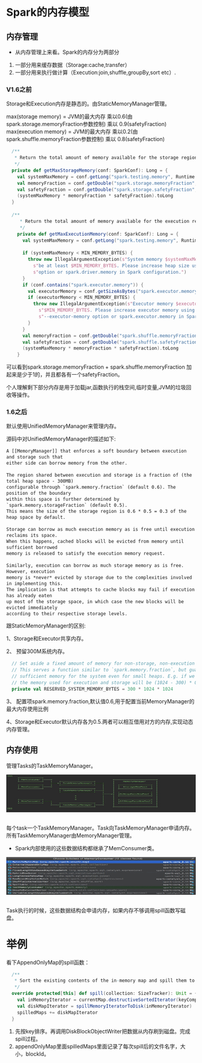 # Spark的内存模型
## 内存管理
* 从内存管理上来看。Spark的内存分为两部分  
1. 一部分用来缓存数据（Storage:cache,transfer）
2. 一部分用来执行做计算（Execution:join,shuffle,groupBy,sort etc）.

 
### V1.6之前

Storage和Execution内存是静态的。由StaticMemoryManager管理。

max(storage memory) = JVM的最大内存 乘以️0.6(由spark.storage.memoryFraction参数控制) 乘以 0.9(safetyFraction)  
max(execution memory) = JVM的最大内存 乘以0.2(由spark.shuffle.memoryFraction参数控制) 乘以 0.8(safetyFraction)


```scala
  /**
   * Return the total amount of memory available for the storage region, in bytes.
   */
  private def getMaxStorageMemory(conf: SparkConf): Long = {
    val systemMaxMemory = conf.getLong("spark.testing.memory", Runtime.getRuntime.maxMemory)
    val memoryFraction = conf.getDouble("spark.storage.memoryFraction", 0.6)
    val safetyFraction = conf.getDouble("spark.storage.safetyFraction", 0.9)
    (systemMaxMemory * memoryFraction * safetyFraction).toLong
  }
  
  /**
     * Return the total amount of memory available for the execution region, in bytes.
     */
    private def getMaxExecutionMemory(conf: SparkConf): Long = {
      val systemMaxMemory = conf.getLong("spark.testing.memory", Runtime.getRuntime.maxMemory)
  
      if (systemMaxMemory < MIN_MEMORY_BYTES) {
        throw new IllegalArgumentException(s"System memory $systemMaxMemory must " +
          s"be at least $MIN_MEMORY_BYTES. Please increase heap size using the --driver-memory " +
          s"option or spark.driver.memory in Spark configuration.")
      }
      if (conf.contains("spark.executor.memory")) {
        val executorMemory = conf.getSizeAsBytes("spark.executor.memory")
        if (executorMemory < MIN_MEMORY_BYTES) {
          throw new IllegalArgumentException(s"Executor memory $executorMemory must be at least " +
            s"$MIN_MEMORY_BYTES. Please increase executor memory using the " +
            s"--executor-memory option or spark.executor.memory in Spark configuration.")
        }
      }
      val memoryFraction = conf.getDouble("spark.shuffle.memoryFraction", 0.2)
      val safetyFraction = conf.getDouble("spark.shuffle.safetyFraction", 0.8)
      (systemMaxMemory * memoryFraction * safetyFraction).toLong
    }
```

可以看到spark.storage.memoryFraction + spark.shuffle.memoryFraction 加起来是少于1的，并且都各有一个safetyFraction。

个人理解剩下部分内存是用于加载jar,函数执行的栈空间,临时变量,JVM的垃圾回收等操作。

### 1.6之后
默认使用UnifiedMemoryManager来管理内存。

源码中对UnifiedMemoryManager的描述如下:

```text
A [[MemoryManager]] that enforces a soft boundary between execution and storage such that
either side can borrow memory from the other.

The region shared between execution and storage is a fraction of (the total heap space - 300MB)
configurable through `spark.memory.fraction` (default 0.6). The position of the boundary
within this space is further determined by `spark.memory.storageFraction` (default 0.5).
This means the size of the storage region is 0.6 * 0.5 = 0.3 of the heap space by default.

Storage can borrow as much execution memory as is free until execution reclaims its space.
When this happens, cached blocks will be evicted from memory until sufficient borrowed
memory is released to satisfy the execution memory request.

Similarly, execution can borrow as much storage memory as is free. However, execution
memory is *never* evicted by storage due to the complexities involved in implementing this.
The implication is that attempts to cache blocks may fail if execution has already eaten
up most of the storage space, in which case the new blocks will be evicted immediately
according to their respective storage levels.
```

跟StaticMemoryManager的区别:

1、Storage和Executor共享内存。 

2、 预留300M系统内存。
```scala
  // Set aside a fixed amount of memory for non-storage, non-execution purposes.
  // This serves a function similar to `spark.memory.fraction`, but guarantees that we reserve
  // sufficient memory for the system even for small heaps. E.g. if we have a 1GB JVM, then
  // the memory used for execution and storage will be (1024 - 300) * 0.6 = 434MB by default.
  private val RESERVED_SYSTEM_MEMORY_BYTES = 300 * 1024 * 1024
```  

3、 配置项spark.memory.fraction,默认值0.6,用于配置当前MemoryManager的最大内存使用比例

4、Storage和Executor默认内存各为0.5.两者可以相互借用对方的内存,实现动态内存管理。

## 内存使用


 管理Tasks的TaskMemoryManager。

 <div  align="center"><img src="imgs/MemoryModel.png" width = "1100" height = "100" alt="1.4" align="center" /></div><br>
 
 每个task一个TaskMemoryManager。Task向TaskMemoryManager申请内存。所有TaskMemoryManager由MemoryManager管理。
 

* Spark内部使用的这些数据结构都继承了MemConsumer类。
 <div  align="center"><img src="imgs/MemoryConsumer.png" width = "1100" height = "100" alt="1.4" align="center" /></div><br>

Task执行的时候，这些数据结构会申请内存，如果内存不够调用spill函数写磁盘。


# 举例
看下AppendOnlyMap的spill函数：
```scala
  /**
   * Sort the existing contents of the in-memory map and spill them to a temporary file on disk.
   */
  override protected[this] def spill(collection: SizeTracker): Unit = {
    val inMemoryIterator = currentMap.destructiveSortedIterator(keyComparator)
    val diskMapIterator = spillMemoryIteratorToDisk(inMemoryIterator)
    spilledMaps += diskMapIterator
  }
```


1. 先按key排序。再调用DiskBlockObjectWriter把数据从内存刷到磁盘。完成spill过程。
2. appendOnlyMap里面spilledMaps里面记录了每次spill后的文件名字，大小，blockId。
